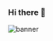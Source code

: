 ### Hi there 👋
![banner](https://user-images.githubusercontent.com/34332752/227719186-ca281b13-7c14-45ec-b7ae-206f0111b952.PNG)

<!--
**AthN3090/AthN3090** is a ✨ _special_ ✨ repository because its `README.md` (this file) appears on your GitHub profile.

Here are some ideas to get you started:

- 🔭 I’m currently working on ...
- 🌱 I’m currently learning ...
- 👯 I’m looking to collaborate on ...
- 🤔 I’m looking for help with ...
- 💬 Ask me about ...
- 📫 How to reach me: ...
- 😄 Pronouns: ...
- ⚡ Fun fact: ...
-->
